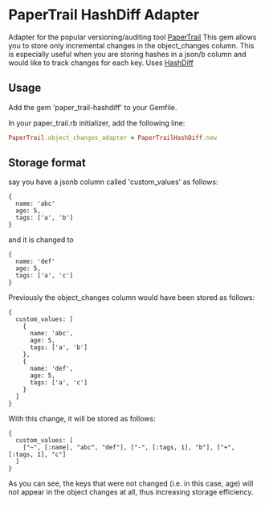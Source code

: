 # PaperTrail HashDiff Adapter

Adapter for the popular versioning/auditing tool [PaperTrail](https://github.com/paper-trail-gem/paper_trail)
This gem allows you to store only incremental changes in the object_changes column.
This is especially useful when you are storing hashes in a json/b column and would like to track changes for each key.
Uses [HashDiff](https://github.com/liufengyun/hashdiff)

## Usage

Add the gem 'paper_trail-hashdiff' to your Gemfile.

In your paper_trail.rb initializer, add the following line:
```ruby
PaperTrail.object_changes_adapter = PaperTrailHashDiff.new
```

## Storage format

say you have a jsonb column called 'custom_values' as follows:
```
{
  name: 'abc'
  age: 5,
  tags: ['a', 'b']
}
```
and it is changed to
```
{
  name: 'def'
  age: 5,
  tags: ['a', 'c']
}
```

Previously the object_changes column would have been stored as follows:
```
{
  custom_values: [
    {
      name: 'abc',
      age: 5,
      tags: ['a', 'b']
    },
    {
      name: 'def',
      age: 5,
      tags: ['a', 'c']
    }
  ]
}

```

With this change, it will be stored as follows:
```
{
  custom_values: [
    ["~", [:name], "abc", "def"], ["-", [:tags, 1], "b"], ["+", [:tags, 1], "c"]
  ]
}
```

As you can see, the keys that were not changed (i.e. in this case, age) will not appear in the object changes at all, thus increasing storage efficiency.
